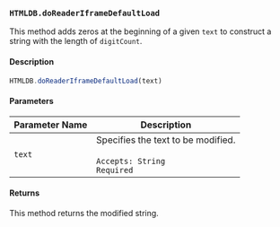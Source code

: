 ### `HTMLDB.doReaderIframeDefaultLoad`

This method adds zeros at the beginning of a given `text` to construct a string with the length of `digitCount`.

#### Description

```javascript
HTMLDB.doReaderIframeDefaultLoad(text)
```

#### Parameters

| Parameter Name             | Description                               |
| -------------------------- | ----------------------------------------- |
| `text` | Specifies the text to be modified.<br><br>`Accepts: String`<br>`Required` |

#### Returns

This method returns the modified string.